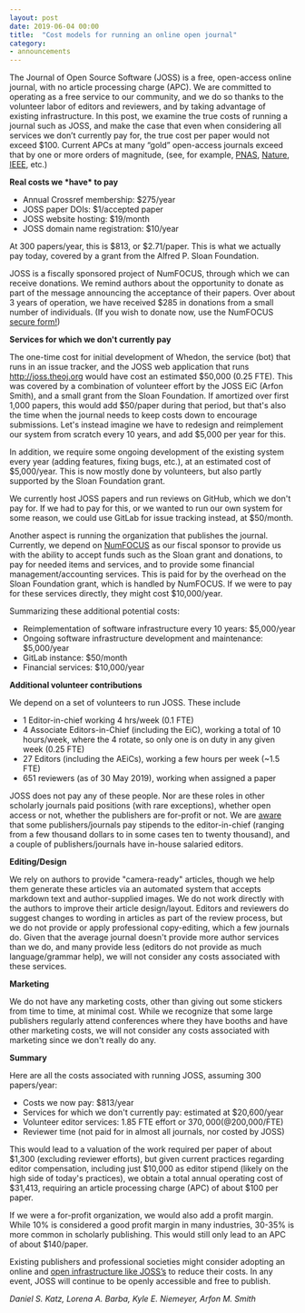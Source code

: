 ```yaml
---
layout: post
date: 2019-06-04 00:00
title:  "Cost models for running an online open journal"
category:
- announcements
---
```

The Journal of Open Source Software (JOSS) is a free, open-access online journal, with no article processing charge (APC). We are committed to operating as a free service to our community, and we do so thanks to the volunteer labor of editors and reviewers, and by taking advantage of existing infrastructure. In this post, we examine the true costs of running a journal such as JOSS, and make the case that even when considering all services we don’t currently pay for, the true cost per paper would not exceed $100. Current APCs at many “gold” open-access journals exceed that by one or more orders of magnitude, (see, for example, [PNAS](https://www.pnas.org/content/early/2019/01/24/1900359116), [Nature](https://www.nature.com/openresearch/publishing-with-npg/nature-journals/), [IEEE](https://open.ieee.org/index.php/for-authors/article-processing-charges/), etc.)

**Real costs we \*have\* to pay**

- Annual Crossref membership: $275/year
- JOSS paper DOIs: $1/accepted paper
- JOSS website hosting: $19/month
- JOSS domain name registration: $10/year

At 300 papers/year, this is $813, or $2.71/paper. This is what we actually pay today, covered by a grant from the Alfred P. Sloan Foundation.

JOSS is a fiscally sponsored project of NumFOCUS, through which we can receive donations. We remind authors about the opportunity to donate as part of the message announcing the acceptance of their papers. Over about 3 years of operation, we have received $285 in donations from a small number of individuals. (If you wish to donate now, use the NumFOCUS [secure form!](https://numfocus.org/project/open-journals))

**Services for which we don't currently pay**

The one-time cost for initial development of Whedon, the service (bot) that runs in an issue tracker, and the JOSS web application that runs http://joss.theoj.org would have cost an estimated $50,000 (0.25 FTE). This was covered by a combination of volunteer effort by the JOSS EiC (Arfon Smith), and a small grant from the Sloan Foundation. If amortized over first 1,000 papers, this would add $50/paper during that period, but that's also the time when the journal needs to keep costs down to encourage submissions. Let's instead imagine we have to redesign and reimplement our system from scratch every 10 years, and add $5,000 per year for this.

In addition, we require some ongoing development of the existing system every year (adding features, fixing bugs, etc.), at an estimated cost of $5,000/year. This is now mostly done by volunteers, but also partly supported by the Sloan Foundation grant.

We currently host JOSS papers and run reviews on GitHub, which we don't pay for. If we had to pay for this, or we wanted to run our own system for some reason, we could use GitLab for issue tracking instead, at $50/month.

Another aspect is running the organization that publishes the journal. Currently, we depend on [NumFOCUS](https://numfocus.org/) as our fiscal sponsor to provide us with the ability to accept funds such as the Sloan grant and donations, to pay for needed items and services, and to provide some financial management/accounting services. This is paid for by the overhead on the Sloan Foundation grant, which is handled by NumFOCUS. If we were to pay for these services directly, they might cost $10,000/year.

Summarizing these additional potential costs:

- Reimplementation of software infrastructure every 10 years: $5,000/year
- Ongoing software infrastructure development and maintenance: $5,000/year
- GitLab instance: $50/month
- Financial services: $10,000/year

**Additional volunteer contributions**

We depend on a set of volunteers to run JOSS. These include 
- 1 Editor-in-chief working 4 hrs/week (0.1 FTE)
- 4 Associate Editors-in-Chief (including the EiC), working a total of 10 hours/week, where the 4 rotate, so only one is on duty in any given week (0.25 FTE)
- 27 Editors (including the AEiCs), working a few hours per week (~1.5 FTE)
- 651 reviewers (as of 30 May 2019), working when assigned a paper

JOSS does not pay any of these people. Nor are these roles in other scholarly journals paid positions (with rare exceptions), whether open access or not, whether the publishers are for-profit or not. We are [aware](https://www.scienceguide.nl/2019/04/so-what-about-editor-compensation/) that some publishers/journals pay stipends to the editor-in-chief (ranging from a few thousand dollars to in some cases ten to twenty thousand), and a couple of publishers/journals have in-house salaried editors.

**Editing/Design**

We rely on authors to provide "camera-ready" articles, though we help them generate these articles via an automated system that accepts markdown text and author-supplied images. We do not work directly with the authors to improve their article design/layout. Editors and reviewers do suggest changes to wording in articles as part of the review process, but we do not provide or apply professional copy-editing, which a few journals do. Given that the average journal doesn't provide more author services than we do, and many provide less (editors do not provide as much language/grammar help), we will not consider any costs associated with these services.

**Marketing**

We do not have any marketing costs, other than giving out some stickers from time to time, at minimal cost. While we recognize that some large publishers regularly attend conferences where they have booths and have other marketing costs, we will not consider any costs associated with marketing since we don't really do any.

**Summary**

Here are all the costs associated with running JOSS, assuming 300 papers/year:

- Costs we now pay: $813/year
- Services for which we don't currently pay: estimated at $20,600/year
- Volunteer editor services: 1.85 FTE effort or $370,000 (@$200,000/FTE)
- Reviewer time (not paid for in almost all journals, nor costed by JOSS)

This would lead to a valuation of the work required per paper of about $1,300 (excluding reviewer efforts), but given current practices regarding editor compensation, including just $10,000 as editor stipend (likely on the high side of today's practices), we obtain a total annual operating cost of $31,413, requiring an article processing charge (APC) of about $100 per paper.

If we were a for-profit organization, we would also add a profit margin. While 10% is considered a good profit margin in many industries, 30-35% is more common in scholarly publishing. This would still only lead to an APC of about $140/paper.

Existing publishers and professional societies might consider adopting an online and [open infrastructure like JOSS’s](https://github.com/openjournals/joss) to reduce their costs. In any event, JOSS will continue to be openly accessible and free to publish.

_Daniel S. Katz, Lorena A. Barba, Kyle E. Niemeyer, Arfon M. Smith_

